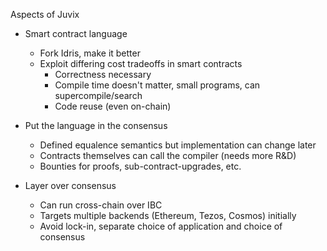 Aspects of Juvix

- Smart contract language
  - Fork Idris, make it better
  - Exploit differing cost tradeoffs in smart contracts
    - Correctness necessary
    - Compile time doesn't matter, small programs, can supercompile/search
    - Code reuse (even on-chain)

- Put the language in the consensus
  - Defined equalence semantics but implementation can change later
  - Contracts themselves can call the compiler (needs more R&D)
  - Bounties for proofs, sub-contract-upgrades, etc.

- Layer over consensus
  - Can run cross-chain over IBC
  - Targets multiple backends (Ethereum, Tezos, Cosmos) initially
  - Avoid lock-in, separate choice of application and choice of consensus
